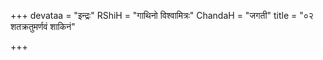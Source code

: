 +++
devataa = "इन्द्रः"
RShiH = "गाथिनो विश्वामित्रः"
ChandaH = "जगती"
title = "०२ शतक्रतुमर्णवं शाकिनं"

+++
